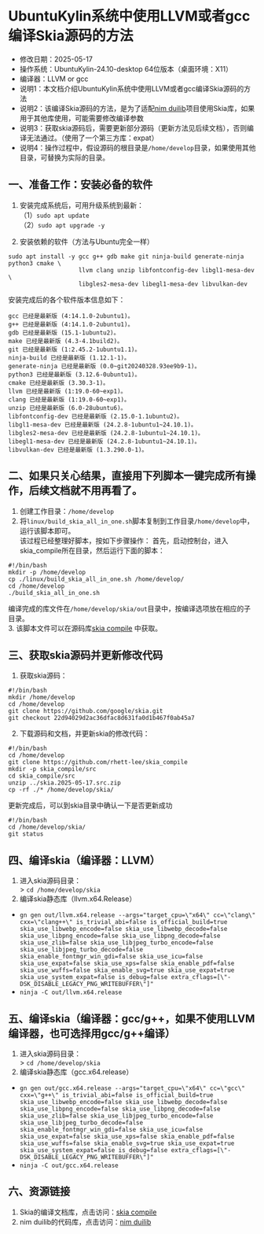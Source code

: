 # UbuntuKylin系统中使用LLVM或者gcc编译Skia源码的方法 - 修改日期：2025-05-17 - 操作系统：UbuntuKylin-24.10-desktop 64位版本（桌面环境：X11） - 编译器：LLVM or gcc - 说明1：本文档介绍UbuntuKylin系统中使用LLVM或者gcc编译Skia源码的方法 - 说明2：该编译Skia源码的方法，是为了适配[nim duilib](https://github.com/rhett-lee/nim_duilib)项目使用Skia库，如果用于其他库使用，可能需要修改编译参数 - 说明3：获取skia源码后，需要更新部分源码（更新方法见后续文档），否则编译无法通过。（使用了一个第三方库：expat） - 说明4：操作过程中，假设源码的根目录是`/home/develop`目录，如果使用其他目录，可替换为实际的目录。 ## 一、准备工作：安装必备的软件1. 安装完成系统后，可用升级系统到最新：    （1）`sudo apt update`    （2）`sudo apt upgrade -y`     2. 安装依赖的软件（方法与Ubuntu完全一样）    ```sudo apt install -y gcc g++ gdb make git ninja-build generate-ninja python3 cmake \                    llvm clang unzip libfontconfig-dev libgl1-mesa-dev \                    libgles2-mesa-dev libegl1-mesa-dev libvulkan-dev```安装完成后的各个软件版本信息如下：```gcc 已经是最新版 (4:14.1.0-2ubuntu1)。         g++ 已经是最新版 (4:14.1.0-2ubuntu1)。gdb 已经是最新版 (15.1-1ubuntu2)。make 已经是最新版 (4.3-4.1build2)。git 已经是最新版 (1:2.45.2-1ubuntu1.1)。ninja-build 已经是最新版 (1.12.1-1)。generate-ninja 已经是最新版 (0.0~git20240328.93ee9b9-1)。python3 已经是最新版 (3.12.6-0ubuntu1)。cmake 已经是最新版 (3.30.3-1)。llvm 已经是最新版 (1:19.0-60~exp1)。clang 已经是最新版 (1:19.0-60~exp1)。unzip 已经是最新版 (6.0-28ubuntu6)。libfontconfig-dev 已经是最新版 (2.15.0-1.1ubuntu2)。libgl1-mesa-dev 已经是最新版 (24.2.8-1ubuntu1~24.10.1)。libgles2-mesa-dev 已经是最新版 (24.2.8-1ubuntu1~24.10.1)。libegl1-mesa-dev 已经是最新版 (24.2.8-1ubuntu1~24.10.1)。libvulkan-dev 已经是最新版 (1.3.290.0-1)。```## 二、如果只关心结果，直接用下列脚本一键完成所有操作，后续文档就不用再看了。1. 创建工作目录：`/home/develop`    2. 将`linux/build_skia_all_in_one.sh`脚本复制到工作目录`/home/develop`中，运行该脚本即可。       该过程已经整理好脚本，按如下步骤操作：   首先，启动控制台，进入skia_compile所在目录，然后运行下面的脚本：    ```#!/bin/bashmkdir -p /home/developcp ./linux/build_skia_all_in_one.sh /home/develop/cd /home/develop./build_skia_all_in_one.sh```   编译完成的库文件在`/home/develop/skia/out`目录中，按编译选项放在相应的子目录。    3. 该脚本文件可以在源码库[skia compile](https://github.com/rhett-lee/skia_compile) 中获取。## 三、获取skia源码并更新修改代码1. 获取skia源码：    ```#!/bin/bashmkdir /home/develop  cd /home/developgit clone https://github.com/google/skia.gitgit checkout 22d94029d2ac36dfac8d631fa0d1b467f0ab45a7```2. 下载源码和文档，并更新skia的修改代码：    ```#!/bin/bashcd /home/developgit clone https://github.com/rhett-lee/skia_compilemkdir -p skia_compile/srccd skia_compile/srcunzip ../skia.2025-05-17.src.zipcp -rf ./* /home/develop/skia/``` 更新完成后，可以到skia目录中确认一下是否更新成功```#!/bin/bashcd /home/develop/skia/git status``` ## 四、编译skia（编译器：LLVM）1. 进入skia源码目录：    \> `cd /home/develop/skia`2. 编译skia静态库（llvm.x64.Release） - `gn gen out/llvm.x64.release --args="target_cpu=\"x64\" cc=\"clang\" cxx=\"clang++\" is_trivial_abi=false is_official_build=true skia_use_libwebp_encode=false skia_use_libwebp_decode=false skia_use_libpng_encode=false skia_use_libpng_decode=false skia_use_zlib=false skia_use_libjpeg_turbo_encode=false skia_use_libjpeg_turbo_decode=false skia_enable_fontmgr_win_gdi=false skia_use_icu=false skia_use_expat=false skia_use_xps=false skia_enable_pdf=false skia_use_wuffs=false skia_enable_svg=true skia_use_expat=true skia_use_system_expat=false is_debug=false extra_cflags=[\"-DSK_DISABLE_LEGACY_PNG_WRITEBUFFER\"]"`     - `ninja -C out/llvm.x64.release` ## 五、编译skia（编译器：gcc/g++，如果不使用LLVM编译器，也可选择用gcc/g++编译）1. 进入skia源码目录：    \> `cd /home/develop/skia`2. 编译skia静态库（gcc.x64.release） - `gn gen out/gcc.x64.release --args="target_cpu=\"x64\" cc=\"gcc\" cxx=\"g++\" is_trivial_abi=false is_official_build=true skia_use_libwebp_encode=false skia_use_libwebp_decode=false skia_use_libpng_encode=false skia_use_libpng_decode=false skia_use_zlib=false skia_use_libjpeg_turbo_encode=false skia_use_libjpeg_turbo_decode=false skia_enable_fontmgr_win_gdi=false skia_use_icu=false skia_use_expat=false skia_use_xps=false skia_enable_pdf=false skia_use_wuffs=false skia_enable_svg=true skia_use_expat=true skia_use_system_expat=false is_debug=false extra_cflags=[\"-DSK_DISABLE_LEGACY_PNG_WRITEBUFFER\"]"`     - `ninja -C out/gcc.x64.release`## 六、资源链接1. Skia的编译文档库，点击访问：[skia compile](https://github.com/rhett-lee/skia_compile) 2. nim duilib的代码库，点击访问：[nim duilib](https://github.com/rhett-lee/nim_duilib) 